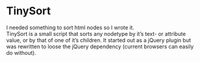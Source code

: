 <!--
  id: 2240
  slug: tinysort
  type: fortpolio
  excerpt: <p>A sorting script I wrote and maintain.</p>
  categories: JavaScript, frontend, open source
  tags: JavaScript, jQuery, JSDoc
  clients: 
  collaboration: 
  prizes: 
  thumbnail: tinysort.jpg
  image: tinysort.jpg
  images: tinysort.jpg
  inCv: false
  inPortfolio: true
  dateFrom: 2008-05-01
  dateTo: 2014-04-01
-->

# TinySort

<p>I needed something to sort html nodes so I wrote it.<br />
TinySort is a small script that sorts any nodetype by it&#8217;s text- or attribute value, or by that of one of it&#8217;s children. It started out as a jQuery plugin but was rewritten to loose the jQuery dependency (current browsers can easily do without).</p>